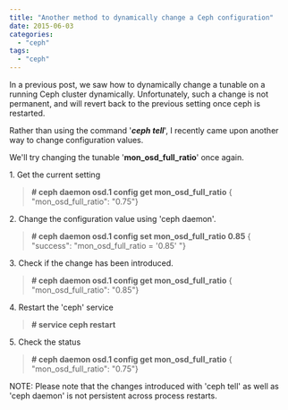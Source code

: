 ```yaml
---
title: "Another method to dynamically change a Ceph configuration"
date: 2015-06-03
categories:
  - "ceph"
tags:
  - "ceph"
---
```

<!--more-->
In a previous post, we saw how to dynamically change a tunable on a running Ceph cluster dynamically. Unfortunately, such a change is not permanent, and will revert back to the previous setting once ceph is restarted.

Rather than using the command '_**ceph tell**_', I recently came upon another way to change configuration values.

We'll try changing the tunable '**mon\_osd\_full\_ratio**' once again.

1\. Get the current setting

> **\# ceph daemon osd.1 config get mon\_osd\_full\_ratio** { "mon\_osd\_full\_ratio": "0.75"}

2\. Change the configuration value using 'ceph daemon'.

> **\# ceph daemon osd.1 config set mon\_osd\_full\_ratio 0.85** { "success": "mon\_osd\_full\_ratio = '0.85' "}

3\. Check if the change has been introduced.

> **\# ceph daemon osd.1 config get mon\_osd\_full\_ratio** { "mon\_osd\_full\_ratio": "0.85"}

4\. Restart the 'ceph' service

> **\# service ceph restart**

5\. Check the status

> **\# ceph daemon osd.1 config get mon\_osd\_full\_ratio** { "mon\_osd\_full\_ratio": "0.75"}

NOTE: Please note that the changes introduced with 'ceph tell' as well as 'ceph daemon' is not persistent across process restarts.
